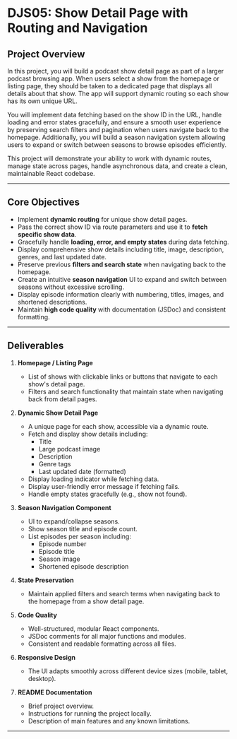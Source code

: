 # DJS05: Show Detail Page with Routing and Navigation

## Project Overview

In this project, you will build a podcast show detail page as part of a larger podcast browsing app. When users select a show from the homepage or listing page, they should be taken to a dedicated page that displays all details about that show. The app will support dynamic routing so each show has its own unique URL.

You will implement data fetching based on the show ID in the URL, handle loading and error states gracefully, and ensure a smooth user experience by preserving search filters and pagination when users navigate back to the homepage. Additionally, you will build a season navigation system allowing users to expand or switch between seasons to browse episodes efficiently.

This project will demonstrate your ability to work with dynamic routes, manage state across pages, handle asynchronous data, and create a clean, maintainable React codebase.

---

## Core Objectives

- Implement **dynamic routing** for unique show detail pages.
- Pass the correct show ID via route parameters and use it to **fetch specific show data**.
- Gracefully handle **loading, error, and empty states** during data fetching.
- Display comprehensive show details including title, image, description, genres, and last updated date.
- Preserve previous **filters and search state** when navigating back to the homepage.
- Create an intuitive **season navigation** UI to expand and switch between seasons without excessive scrolling.
- Display episode information clearly with numbering, titles, images, and shortened descriptions.
- Maintain **high code quality** with documentation (JSDoc) and consistent formatting.

---

## Deliverables

1. **Homepage / Listing Page**

   - List of shows with clickable links or buttons that navigate to each show's detail page.
   - Filters and search functionality that maintain state when navigating back from detail pages.

2. **Dynamic Show Detail Page**

   - A unique page for each show, accessible via a dynamic route.
   - Fetch and display show details including:
     - Title
     - Large podcast image
     - Description
     - Genre tags
     - Last updated date (formatted)
   - Display loading indicator while fetching data.
   - Display user-friendly error message if fetching fails.
   - Handle empty states gracefully (e.g., show not found).

3. **Season Navigation Component**

   - UI to expand/collapse seasons.
   - Show season title and episode count.
   - List episodes per season including:
     - Episode number
     - Episode title
     - Season image
     - Shortened episode description

4. **State Preservation**

   - Maintain applied filters and search terms when navigating back to the homepage from a show detail page.

5. **Code Quality**

   - Well-structured, modular React components.
   - JSDoc comments for all major functions and modules.
   - Consistent and readable formatting across all files.

6. **Responsive Design**

   - The UI adapts smoothly across different device sizes (mobile, tablet, desktop).

7. **README Documentation**
   - Brief project overview.
   - Instructions for running the project locally.
   - Description of main features and any known limitations.

---
